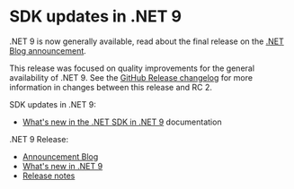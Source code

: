 # SDK updates in .NET 9

.NET 9 is now generally available, read about the final release on the [.NET Blog announcement](https://aka.ms/dotnet9).

This release was focused on quality improvements for the general availability of .NET 9. See the [GitHub Release changelog](https://github.com/dotnet/sdk/compare/v9.0.100-rc.2.24474.11...v9.0.100) for more information in changes between this release and RC 2.

SDK updates in .NET 9:

* [What's new in the .NET SDK in .NET 9](https://learn.microsoft.com/dotnet/core/whats-new/dotnet-9/sdk) documentation

.NET 9 Release:

* [Announcement Blog](https://aka.ms/dotnet9)
* [What's new in .NET 9](https://learn.microsoft.com/dotnet/core/whats-new/dotnet-9/overview)
* [Release notes](README.md)

